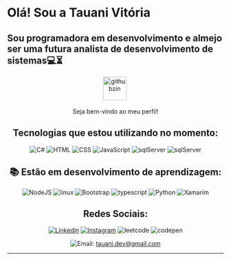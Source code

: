 
# Olá! Sou a Tauani Vitória
## Sou programadora em desenvolvimento e almejo ser uma futura analista de desenvolvimento de sistemas💻⏳
<div align = "center">
<img width="55" title="githubzin" src="https://camo.githubusercontent.com/5fca3db52c463447c36cbf864b01eac247219e56ce24dc0169a66c62ae53a481/68747470733a2f2f6d656469612e67697068792e636f6d2f6d656469612f6475334a336358797a686a3735494f6776412f67697068792e676966"> <img>
  <p>Seja bem-vindo ao meu perfil!</p>

Tecnologias que estou utilizando no momento:  
---
![C#](https://img.shields.io/badge/C%23-239120?style=for-the-badge&logo=c-sharp&logoColor=white)
![HTML](https://img.shields.io/badge/HTML5-E34F26?style=for-the-badge&logo=html5&logoColor=white)
![CSS](https://img.shields.io/badge/CSS3-1572B6?style=for-the-badge&logo=css3&logoColor=white)
![JavaScript](https://img.shields.io/badge/JavaScript-F7DF1E?style=for-the-badge&logo=JavaScript&logoColor=white)
![sqlServer](https://img.shields.io/badge/Microsoft_SQL_Server-CC2927?style=for-the-badge&logo=microsoft-sql-server&logoColor=white)
![sqlServer](https://img.shields.io/badge/C%2B%2B-00599C?style=for-the-badge&logo=c%2B%2B&logoColor=white)

📚 Estão em desenvolvimento de aprendizagem: 
---
![NodeJS](https://img.shields.io/badge/Node.js-43853D?style=for-the-badge&logo=node.js&logoColor=white)
![linux](https://img.shields.io/badge/Ubuntu-E95420?style=for-the-badge&logo=ubuntu&logoColor=white)
![Bootstrap](https://img.shields.io/badge/Bootstrap-563D7C?style=for-the-badge&logo=bootstrap&logoColor=white)
![typescript](https://img.shields.io/badge/TypeScript-007ACC?style=for-the-badge&logo=typescript&logoColor=white)
![Python](https://img.shields.io/badge/Python-3776AB?style=for-the-badge&logo=python&logoColor=white)
![Xamarim](https://img.shields.io/badge/Xamarin-3498DB?style=for-the-badge&logo=xamarin&logoColor=white)


Redes Sociais:
---
[![Linkedin](https://img.shields.io/badge/LinkedIn-0077B5?style=for-the-badge&logo=linkedin&logoColor=white)](https://www.linkedin.com/in/tauani-degrandi/)
[![Instagram](https://img.shields.io/badge/Instagram-E4405F?style=for-the-badge&logo=instagram&logoColor=white)](https://instagram.com/tauani_degrandi?igshid=NGExMmI2YTkyZg==)
![leetcode](https://img.shields.io/badge/-LeetCode-FFA116?style=for-the-badge&logo=LeetCode&logoColor=black)
![codepen](https://img.shields.io/badge/Codepen-000000?style=for-the-badge&logo=codepen&logoColor=white)

![Email](https://img.shields.io/badge/Gmail-D14836?style=for-the-badge&logo=gmail&logoColor=white):  tauani.dev@gmail.com 
</div>

---

